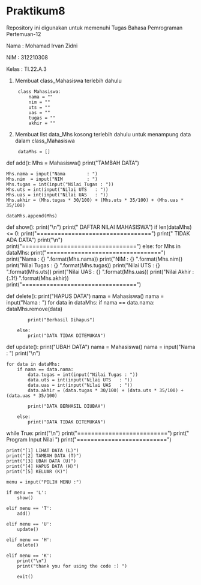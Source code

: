 # Praktikum8

Repository ini digunakan untuk memenuhi Tugas Bahasa Pemrograman Pertemuan-12

Nama    : Mohamad Irvan Zidni

NIM     : 312210308

Kelas   : TI.22.A.3

1. Membuat class_Mahasiswa terlebih dahulu
        
        class Mahasiswa:
            nama = ""
            nim = ""
            uts = ""
            uas = ""
            tugas = ""
            akhir = ""

2. Membuat list data_Mhs kosong terlebih dahulu untuk menampung data dalam class_Mahasiswa
        
        dataMhs = []

def add():
    Mhs = Mahasiswa()
    print("TAMBAH DATA")

    Mhs.nama = input("Nama        : ")
    Mhs.nim  = input("NIM         : ")
    Mhs.tugas = int(input("Nilai Tugas : "))
    Mhs.uts = int(input("Nilai UTS   : "))
    Mhs.uas = int(input("Nilai UAS   : "))
    Mhs.akhir = (Mhs.tugas * 30/100) + (Mhs.uts * 35/100) + (Mhs.uas * 35/100)

    dataMhs.append(Mhs)
    
def show():
    print("\n")
    print("      DAFTAR NILAI MAHASISWA")
    if len(dataMhs) <= 0:
        print("=================================")
        print("         TIDAK ADA DATA")
        print("\n")
        print("=================================")
    else:
        for Mhs in dataMhs:
            print("=================================")
            print("Nama        : {} ".format(Mhs.nama))
            print("NIM         : {} ".format(Mhs.nim))
            print("Nilai Tugas : {} ".format(Mhs.tugas))
            print("Nilai UTS   : {} ".format(Mhs.uts))
            print("Nilai UAS   : {} ".format(Mhs.uas))
            print("Nilai Akhir : {:.1f} ".format(Mhs.akhir))
            print("=================================")

def delete():
    print("HAPUS DATA")
    nama = Mahasiswa()
    nama = input("Nama : ")
    for data in dataMhs:
        if nama == data.nama:
            dataMhs.remove(data)

            print("Berhasil Dihapus")
    
        else:
            print("DATA TIDAK DITEMUKAN")

def update():
    print("UBAH DATA")
    nama = Mahasiswa()
    nama = input("Nama : ")
    print("\n")

    for data in dataMhs:
        if nama == data.nama:
            data.tugas = int(input("Nilai Tugas : "))
            data.uts = int(input("Nilai UTS   : "))
            data.uas = int(input("Nilai UAS   : "))
            data.akhir = (data.tugas * 30/100) + (data.uts * 35/100) + (data.uas * 35/100)

            print("DATA BERHASIL DIUBAH")

        else:
            print("DATA TIDAK DITEMUKAN")

while True:
    print("\n")
    print("==========================")
    print("    Program Input Nilai   ")
    print("==========================")

    print("[1] LIHAT DATA (L)")
    print("[2] TAMBAH DATA (T)")
    print("[3] UBAH DATA (U)")
    print("[4] HAPUS DATA (H)")
    print("[5] KELUAR (K)")

    menu = input("PILIH MENU :")

    if menu == 'L':
        show()

    elif menu == 'T':
        add()
    
    elif menu == 'U':
        update()
    
    elif menu == 'H':
        delete()
    
    elif menu == 'K':
        print("\n")
        print("thank you for using the code :) ")

        exit()